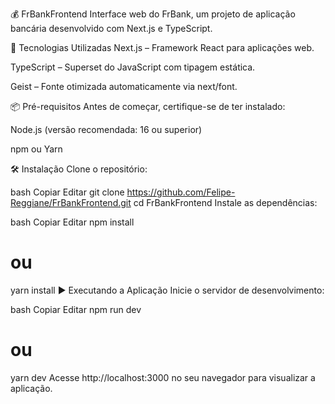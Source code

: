 💰 FrBankFrontend
Interface web do FrBank, um projeto de aplicação bancária desenvolvido com Next.js e TypeScript.

🚀 Tecnologias Utilizadas
Next.js – Framework React para aplicações web.

TypeScript – Superset do JavaScript com tipagem estática.

Geist – Fonte otimizada automaticamente via next/font.

📦 Pré-requisitos
Antes de começar, certifique-se de ter instalado:

Node.js (versão recomendada: 16 ou superior)

npm ou Yarn

🛠️ Instalação
Clone o repositório:

bash
Copiar
Editar
git clone https://github.com/Felipe-Reggiane/FrBankFrontend.git
cd FrBankFrontend
Instale as dependências:

bash
Copiar
Editar
npm install

# ou

yarn install
▶️ Executando a Aplicação
Inicie o servidor de desenvolvimento:

bash
Copiar
Editar
npm run dev

# ou

yarn dev
Acesse http://localhost:3000 no seu navegador para visualizar a aplicação.
